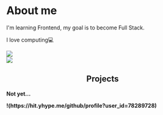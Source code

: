 <h1>About me</h1>
<p>I'm learning Frontend, my goal is to become Full Stack.</p>

<p>I love computing💻</p>
<div>
    <img src="https://hit.yhype.me/github/profile?user=wychaa&label=Views of profile&color=0d0d0d&labelColor=222222&style=flat">
</div>
<div>
    <img src="https://img.shields.io/static/v1?label=Contact&message=contact@wycha.me&color=0d0d0d&labelColor=222222">
</div>
<h2 align= center>Projects</h2>
<p><strong>Not yet...<strong/></p>
!(https://hit.yhype.me/github/profile?user_id=78289728)


